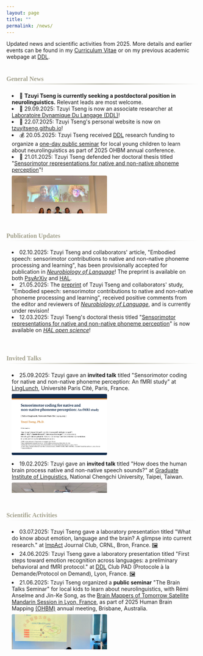 ```yaml
---
layout: page
title: ""
permalink: /news/
---
```


<style>
.scroll-window {
  max-height: 310px;   /* Adjust height */
  overflow-y: auto;
  padding: 0.5em 1em;
  border-radius: 4px;
  margin-bottom: 3.5em;
  margin-top: 1em;
}

.news-with-pics {
  display: flex;
  align-items: flex-start;
  gap: 1em;
  margin-bottom: 1em;
}

.news-with-pics img {
  width: 250px;
  height: 160px;
  object-fit: cover;
  border-radius: 3px;
  flex-shrink: 0;
  margin-top: 0.5em;
}

.news-with-pics div {
  flex: 1;
}

.gradient-divider {
  border: none;
  height: 1.5px;
  background: linear-gradient(to right, transparent, #A19F8A, transparent);
  margin: 2px 0;
}

h3 {
  margin-bottom: 2px;
  color: #A19F8A;
  font-family: 'Georgia', serif;
}
</style>

Updated news and scientific activities from 2025. More details and earlier events can be found in my <a href="https://tzuyitseng.github.io/cv/">Curriculum Vitae</a> or on my previous academic webpage at <a href="http://www.ddl.cnrs.fr/tseng">DDL</a>.<br><br>
### General News
<hr class="gradient-divider" />

<div class="scroll-window">

<li>🚨 <b>Tzuyi Tseng is currently seeking a postdoctoral position in neurolinguistics.</b> Relevant leads are most welcome.</li>
<li>🎉 29.09.2025: Tzuyi Tseng is now an associate researcher at <a href="http://www.ddl.cnrs.fr/">Laboratoire Dynamique Du Langage (DDL)</a>!</li>
<li>🚀 22.07.2025: Tzuyi Tseng's personal website is now on <a href="https://tzuyitseng.github.io/">tzuyitseng.github.io</a>!</li>
<li>💰 20.05.2025: Tzuyi Tseng received <a href="http://www.ddl.cnrs.fr/">DDL</a> research funding to organize a <a href="https://ohbm-dic.github.io/kidsreview/2025/mandarin_session/">one-day public seminar</a> for local young children to learn about neurolinguistics as part of 2025 OHBM annual conference.</li>
<li>🎉 21.01.2025: Tzuyi Tseng defended her doctoral thesis titled "<a href="https://hal.science/tel-04988192">Sensorimotor representations for native and non-native phoneme perception</a>"!</li>
  <div class="news-with-pics">
    <img src="/assets/img/defense.jpg" alt="defense">
  </div>
</div>

### Publication Updates
<hr class="gradient-divider" />

<div class="scroll-window">
  
<li>02.10.2025: Tzuyi Tseng and collaborators' article, "Embodied speech: sensorimotor contributions to native and non-native phoneme processing and learning", has been provisionally accepted for publication in <a href="https://direct.mit.edu/nol"><em>Neurobiology of Language</em></a>! The preprint is available on both <a href="https://osf.io/preprints/psyarxiv/fqwe8">PsyArXiv</a> and <a href="https://shs.hal.science/halshs-04836272">HAL</a>.</li>
<li>21.05.2025: The <a href="https://osf.io/preprints/psyarxiv/fqwe8">preprint</a> of Tzuyi Tseng and collaborators' study, "Embodied speech: sensorimotor contributions to native and non-native phoneme processing and learning", received positive comments from the editor and reviewers of <a href="https://direct.mit.edu/nol"><em>Neurobiology of Language</em></a>, and is currently under revision!</li>
<li>12.03.2025: Tzuyi Tseng's doctoral thesis titled "<a href="https://hal.science/tel-04988192">Sensorimotor representations for native and non-native phoneme perception</a>" is now available on <a href="https://cv.hal.science/tzuyi-tseng"><em>HAL open science</em></a>!</li>
</div>

### Invited Talks
<hr class="gradient-divider" />

<div class="scroll-window">
<li>25.09.2025: Tzuyi gave an <b>invited talk</b> titled "Sensorimotor coding for native and non-native phoneme perception: An fMRI study" at <a href="http://www.llf.cnrs.fr/fr/node/7845">LingLunch</a>, Université Paris Cité, Paris, France.</li>
  <div class="news-with-pics">
    <img src="/assets/img/talk_LingLunch2025.jpg" alt="talk_LingLunch2025">
  </div>
<li>19.02.2025: Tzuyi gave an <b>invited talk</b> titled "How does the human brain process native and non-native speech sounds?" at <a href="https://ling.nccu.edu.tw/eng/PageFront">Graduate Institute of Linguistics</a>, National Chengchi University, Taipei, Taiwan.</li>
  <div class="news-with-pics">
    <img src="/assets/img/talk_GILNCCU2025.jpg" alt="talk_GILNCCU2025">
  </div>
 <li>14.02.2025: Tzuyi gave an <b>invited talk</b> titled "Sensorimotor representations of phoneme perception: an fMRI study with multivariate analyses." online for <a href="https://osf.io/sxkgq/">NeuroImaging Club</a>, CRNL, Bron, France. <a href="https://pod.inserm.fr/video/2239-neuroimaging-club-tzuyi-tseng-202502/">📽️</a></li>
  <div class="news-with-pics">
    <img src="/assets/img/talk_CRNL2025.jpg" alt="talk_CRNL2025">
  </div>
</div>

### Scientific Activities
<hr class="gradient-divider" />

<div class="scroll-window">

<li>03.07.2025: Tzuyi Tseng gave a laboratory presentation titled "What do know about emotion, language and the brain? A glimpse into current research." at <a href="https://www.crnl.fr/fr/equipe/impact">ImpAct</a> Journal Club, CRNL, Bron, France. <a href="https://bsky.app/profile/tzuyitseng.bsky.social/post/3lt2thpfgsk2p">🖼️</a></li>
<li>24.06.2025: Tzuyi Tseng gave a laboratory presentation titled "First steps toward emotion recognition across languages: a preliminary behavioral and fMRI protocol." at <a href="http://www.ddl.cnrs.fr/">DDL</a> Club PAD (Protocole à la Demande/Protocol on Demand), Lyon, France. <a href="https://bsky.app/profile/tzuyitseng.bsky.social/post/3lsh6fxqa3223">🖼️</a></li>
<li>21.06.2025: Tzuyi Tseng organized a <b>public seminar</b> "The Brain Talks Seminar" for local kids to learn about neurolinguistics, with <a href="http://www.ddl.cnrs.fr/Anselme" style="text-decoration:none;">Rémi Anselme</a> and <a href="http://www.ddl.cnrs.fr/Song" style="text-decoration:none;">Jin-Ke Song</a>, as the <a href="https://ohbm-dic.github.io/kidsreview/2025/mandarin_session/">Brain Mappers of Tomorrow Satellite Mandarin Session in Lyon, France</a>, as part of 2025 Human Brain Mapping <a href="https://www.humanbrainmapping.org/i4a/pages/index.cfm?pageid=4229">(OHBM)</a> annual meeting, Brisbane, Australia.</li>
  <div class="news-with-pics">
    <img src="/assets/img/seminar_BMT2025.jpg" alt="seminar_BMT2025">
  </div>
<li>20.02.2025: Tzuyi Tseng gave a <b>public talk</b> titled "Sensorimotor representation of native and non-native phoneme perception and its application for foreign language learning." at <a href="https://homepage.ntu.edu.tw/~gilntu/">Graduate Institute of Linguistics</a>, National Taiwan University, Taipei, Taiwan. <a href="https://bsky.app/profile/tzuyitseng.bsky.social/post/3lilze57ggc2z">🖼️</a></li>

</div>
